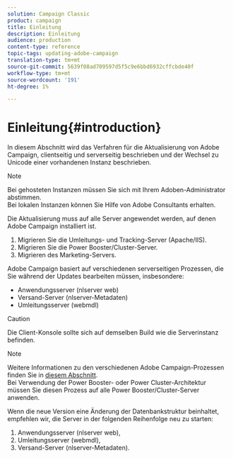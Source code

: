 ```yaml
---
solution: Campaign Classic
product: campaign
title: Einleitung
description: Einleitung
audience: production
content-type: reference
topic-tags: updating-adobe-campaign
translation-type: tm+mt
source-git-commit: 5639f08ad709597d5f5c9e6bbd6932cffcbde40f
workflow-type: tm+mt
source-wordcount: '191'
ht-degree: 1%

---
```



# Einleitung{#introduction}

In diesem Abschnitt wird das Verfahren für die Aktualisierung von Adobe Campaign, clientseitig und serverseitig beschrieben und der Wechsel zu Unicode einer vorhandenen Instanz beschrieben.

>[!NOTE]
>
>Bei gehosteten Instanzen müssen Sie sich mit Ihrem Adoben-Administrator abstimmen.\
>Bei lokalen Instanzen können Sie Hilfe von Adobe Consultants erhalten.

Die Aktualisierung muss auf alle Server angewendet werden, auf denen Adobe Campaign installiert ist.

1. Migrieren Sie die Umleitungs- und Tracking-Server (Apache/IIS).
1. Migrieren Sie die Power Booster/Cluster-Server.
1. Migrieren des Marketing-Servers.

Adobe Campaign basiert auf verschiedenen serverseitigen Prozessen, die Sie während der Updates bearbeiten müssen, insbesondere:

* Anwendungsserver (nlserver web)
* Versand-Server (nlserver-Metadaten)
* Umleitungsserver (webmdl)

>[!CAUTION]
>
>Die Client-Konsole sollte sich auf demselben Build wie die Serverinstanz befinden.

>[!NOTE]
>
>Weitere Informationen zu den verschiedenen Adobe Campaign-Prozessen finden Sie in [diesem Abschnitt](../../installation/using/general-architecture.md#logical-application-layer).\
>Bei Verwendung der Power Booster- oder Power Cluster-Architektur müssen Sie diesen Prozess auf alle Power Booster/Cluster-Server anwenden.

Wenn die neue Version eine Änderung der Datenbankstruktur beinhaltet, empfehlen wir, die Server in der folgenden Reihenfolge neu zu starten:

1. Anwendungsserver (nlserver web),
1. Umleitungsserver (webmdl),
1. Versand-Server (nlserver-Metadaten).

